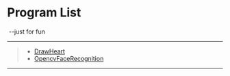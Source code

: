 # Program List

​                                                           --just for fun

---

> * [DrawHeart](/drawheart.md)
> * [OpencvFaceRecognition](/opencvfacerecognition.md)

---


